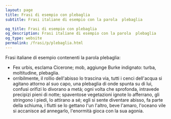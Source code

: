 ```yaml
---
layout: page
title: Frasi di esempio con plebaglia 
subtitle: Frasi italiane di esempio con la parola  plebaglia

og_title: Frasi di esempio con plebaglia 
og_description: Frasi italiane di esempio con la parola  plebaglia
og_type: website
permalink: /frasi/p/plebaglia.html
---
```


Frasi italiane di esempio contenenti la parola plebaglia:


- Fex urbis, esclama Cicerone; mob, aggiunge Burke indignato: turba, moltitudine, plebaglia.
- orribilmente, il rollio dell'abisso lo trascina via, tutti i cenci dell'acqua si agitano attorno al suo capo, una plebaglia di onde spunta su di lui, confusi orifizi lo divorano a metà; ogni volta che sprofonda, intravede precipizi pieni di notte; spaventose vegetazioni ignote lo afferrano, gli stringono i piedi, lo attirano a sé; egli si sente diventare abisso, fa parte della schiuma, i flutti se lo gettano l'un l'altro, beve l'amaro, l'oceano vile si accanisce ad annegarlo, l'enormità gioca con la sua agonia.
